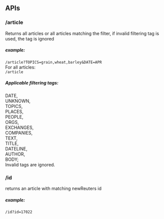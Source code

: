 <h2> APIs </h2>

  <h3>/article</h3>
  Returns all articles or all articles matching the filter, if invalid filtering tag is used, the tag is ignored<br>
  <h5>example:</h5>
  <code>/article?TOPICS=grain,wheat,barley&DATE=APR</code><br>
  For all articles:<br>
  <code>/article</code>
  <h5>Applicable filtering tags:</h5>
    DATE,<br>
    UNKNOWN,<br>
    TOPICS,<br>
    PLACES,<br>
    PEOPLE,<br>
    ORGS,<br>
    EXCHANGES,<br>
    COMPANIES,<br>
    TEXT,<br>
    TITLE,<br>
    DATELINE,<br>
    AUTHOR,<br>
    BODY;<br>
   Invalid tags are ignored.
  <h3>/id</h3>
  returns an article with matching newReuters id
  <h5>example:</h5>
  <code>/id?id=17022</code>
  

